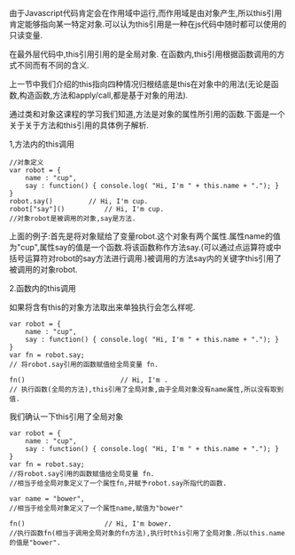 由于Javascript代码肯定会在作用域中运行,而作用域是由对象产生,所以this引用肯定能够指向某一特定对象.可以认为this引用是一种在js代码中随时都可以使用的只读变量.

在最外层代码中,this引用引用的是全局对象.
在函数内,this引用根据函数调用的方式不同而有不同的含义.

上一节中我们介绍的this指向四种情况归根结底是this在对象中的用法(无论是函数,构造函数,方法和apply/call,都是基于对象的用法).

通过类和对象这课程的学习我们知道,方法是对象的属性所引用的函数.下面是一个关于关于方法和this引用的具体例子解析.

1,方法内的this调用

    //对象定义
    var robot = {
        name : "cup",
        say : function() { console.log( "Hi, I'm " + this.name + "."); }
    }
    robot.say()			// Hi, I'm cup.
    robot["say"]()			// Hi, I'm cup.
    //对象robot是被调用的对象,say是方法.

上面的例子:首先是将对象赋给了变量robot.这个对象有两个属性.属性name的值为"cup",属性say的值是一个函数.将该函数称作方法say.(可以通过点运算符或中括号运算符对robot的say方法进行调用.)被调用的方法say内的关键字this引用了被调用的对象robot.

2.函数内的this调用

如果将含有this的对象方法取出来单独执行会怎么样呢.

    var robot = {
        name : "cup",
        say : function() { console.log( "Hi, I'm " + this.name + "."); }
    }
    var fn = robot.say;
    // 将robot.say引用的函数赋值给全局变量 fn.

    fn()						// Hi, I'm .
    // 执行函数(全局的方法),this引用了全局对象,由于全局对象没有name属性,所以没有取到值.

我们确认一下this引用了全局对象

    var robot = {
        name : "cup",
        say : function() { console.log( "Hi, I'm " + this.name + "."); }
    }
    var fn = robot.say;
    //将robot.say引用的函数赋值给全局变量 fn.
    //相当于给全局对象定义了一个属性fn,并赋予robot.say所指代的函数.

    var name = "bower",
    //相当于给全局对象定义了一个属性name,赋值为"bower"

    fn()					// Hi, I'm bower.
    //执行函数fn(相当于调用全局对象的fn方法),执行时this引用了全局对象.所以this.name的值是"bower".

